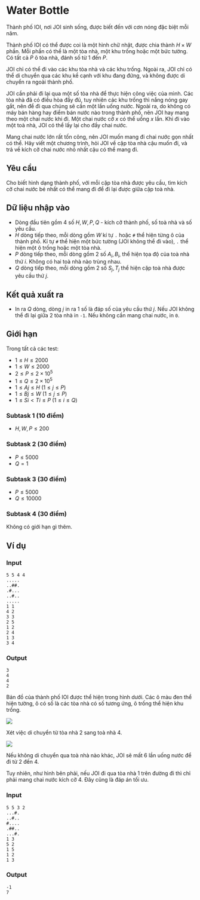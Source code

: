 # Water Bottle

Thành phố IOI, nơi JOI sinh sống, được biết đến với cơn nóng đặc biệt mỗi năm.

Thành phố IOI có thể được coi là một hình chữ nhật, được chia thành $H \times W$ phần. Mỗi phần có thể là một tòa nhà, một khu trống hoặc một bức tường. Có tất cả $P$ ô tòa nhà, đánh số từ 1 đến $P$.

JOI chỉ có thể đi vào các khu tòa nhà và các khu trống. Ngoài ra, JOI chỉ có thể di chuyển qua các khu kề cạnh với khu đang đứng, và không được di chuyển ra ngoài thành phố. 

JOI cần phải đi lại qua một số tòa nhà để thực hiện công việc của mình. Các tòa nhà đã có điều hòa đầy đủ, tuy nhiên các khu trống thì nắng nóng gay gắt, nên để đi qua chúng sẽ cần một lần uống nước.
Ngoài ra, do không có máy bán hàng hay điểm bán nước nào trong thành phố, nên JOI hay mang theo một chai nước khi đi. 
Một chai nước cỡ $x$ có thể uống $x$ lần.
Khi đi vào một toà nhà, JOI có thể lấy lại cho đầy chai nước.

Mang chai nước lớn rất tốn công, nên JOI muốn mang đi chai nước gọn nhất có thể. 
Hãy viết một chương trình, hỏi JOI về cặp tòa nhà cậu muốn đi, và trả về kích cỡ chai nước nhỏ nhất cậu có thể mang đi.

## Yêu cầu

Cho biết hình dạng thành phố, với mỗi cặp tòa nhà được yêu cầu, tìm kích cỡ chai nước bé nhất có thể mang đi để đi lại được giữa cặp toà nhà.

## Dữ liệu nhập vào

- Dòng đầu tiên gồm 4 số $H, W, P, Q$ - kích cỡ thành phố, số toà nhà và số yêu cầu.
- $H$ dòng tiếp theo, mỗi dòng gồm $W$ kí tự `.` hoặc `#` thể hiện từng ô của thành phố. Kí tự `#` thể hiện một bức tường (JOI không thể đi vào), `.` thể hiện một ô trống hoặc một tòa nhà. 
- $P$ dòng tiếp theo, mỗi dòng gồm 2 số $A_i, B_i$, thể hiện tọa độ của toà nhà thứ $i$. Không có hai toà nhà nào trùng nhau.
- $Q$ dòng tiếp theo, mỗi dòng gồm 2 số $S_j, T_j$ thể hiện cặp toà nhà được yêu cầu thứ $j$.

## Kết quả xuất ra

- In ra $Q$ dòng, dòng $j$ in ra 1 số là đáp số của yêu cầu thứ $j$. Nếu JOI không thể đi lại giữa 2 tòa nhà in `-1`. Nếu không cần mang chai nước, in `0`.

## Giới hạn

Trong tất cả các test:

- $1 \le H \le 2 000$
- $1 \le W \le 2 000$
- $2 \le P \le 2 \times 10^5$
- $1 \le Q \le 2 \times 10^5$
- $1 \le Aj \le H$ $(1 \le j \le P)$
- $1 \le Bj \le W$ $(1 \le j \le P)$
- $1 \le S i < Ti \le P$ $(1 \le i \le Q)$

### Subtask 1 (10 điểm)

- $H, W, P \le 200$

### Subtask 2 (30 điểm)

- $P \le 5000$
- $Q = 1$

### Subtask 3 (30 điểm)

- $P \le 5000$
- $Q \le 10000$

### Subtask 4 (30 điểm)

Không có giới hạn gì thêm.

## Ví dụ

### Input
```
5 5 4 4
.....
..##.
.#...
..#..
.....
1 1
4 2
3 3
2 5
1 2
2 4
1 3
3 4
```

### Output
```
3
4
4
2
```

Bản đồ của thành phố IOI được thể hiện trong hình dưới. Các ô màu đen thể hiện tường, ô có số là các tòa nhà có số tương ứng, ô trống thể hiện khu trống.

![](./exp1a.png)

Xét việc di chuyển từ tòa nhà 2 sang toà nhà 4.

![](./exp1b.png)

Nếu không di chuyển qua toà nhà nào khác, JOI sẽ mất 6 lần uống nước để đi từ 2 đến 4. 

Tuy nhiên, như hình bên phải, nếu JOI đi qua tòa nhà 1 trên đường đi thì chỉ phải mang chai nước kích cỡ 4. Đây cũng là đáp án tối ưu.

### Input
```
5 5 3 2
...#.
..#..
#....
.##..
...#.
1 3
5 2
1 5
1 2
1 3
```

### Output
```
-1
7
```

